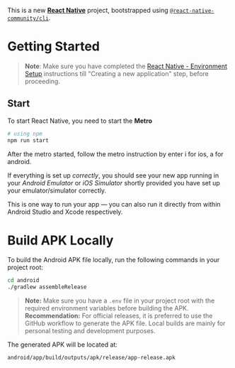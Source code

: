 This is a new [**React Native**](https://reactnative.dev) project, bootstrapped using [`@react-native-community/cli`](https://github.com/react-native-community/cli).

# Getting Started

> **Note**: Make sure you have completed the [React Native - Environment Setup](https://reactnative.dev/docs/environment-setup) instructions till "Creating a new application" step, before proceeding.

## Start

To start React Native, you need to start the **Metro**

```bash
# using npm
npm run start
```

After the metro started, follow the metro instruction by enter i for ios, a for android.

If everything is set up _correctly_, you should see your new app running in your _Android Emulator_ or _iOS Simulator_ shortly provided you have set up your emulator/simulator correctly.

This is one way to run your app — you can also run it directly from within Android Studio and Xcode respectively.

# Build APK Locally

To build the Android APK file locally, run the following commands in your project root:

```bash
cd android
./gradlew assembleRelease
```

> **Note:** Make sure you have a `.env` file in your project root with the required environment variables before building the APK.
> **Recommendation:** For official releases, it is preferred to use the GitHub workflow to generate the APK file. Local builds are mainly for personal testing and development purposes.

The generated APK will be located at:

```
android/app/build/outputs/apk/release/app-release.apk
```

